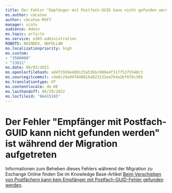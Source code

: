 ```yaml
---
title: Der Fehler "Empfänger mit Postfach-GUID kann nicht gefunden werden" ist während der Migration aufgetreten
ms.author: cmcatee
author: cmcatee-MSFT
manager: scotv
audience: Admin
ms.topic: article
ms.service: o365-administration
ROBOTS: NOINDEX, NOFOLLOW
ms.localizationpriority: high
ms.custom:
- "3500008"
- "13811"
ms.date: 09/03/2021
ms.openlocfilehash: ad4f2926e40b125a53bbc880e4f31775375548c3
ms.sourcegitcommit: c4e8c29a94f840816a023131ea7b4a2bf876c305
ms.translationtype: HT
ms.contentlocale: de-DE
ms.lasthandoff: 06/29/2022
ms.locfileid: "66415165"
---
```

# <a name="cannot-find-a-recipient-that-has-mailbox-guid-error-during-migration"></a>Der Fehler "Empfänger mit Postfach-GUID kann nicht gefunden werden" ist während der Migration aufgetreten

Informationen zum Beheben dieses Fehlers während der Migration zu Exchange Online finden Sie im Knowledge Base-Artikel [Beim Verschieben von Postfächern kann kein Empfänger mit Postfach-GUID-Fehler gefunden werden](https://docs.microsoft.com/exchange/troubleshoot/move-mailboxes/migrationpermanentexception-when-moving-mailboxes).